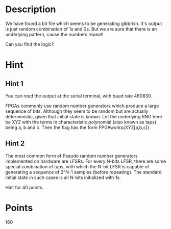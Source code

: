 # Description

We have found a bit file which seems to be generating gibbrish. It's output is just random combination of 1s and 0s. But we are sure that there is an underlying pattern, cause the numbers repeat!

Can you find the logic? 
# Hint

## Hint 1 
You can read the output at the serial terminal, with baud rate 460830. 

FPGAs commonly use random number generators which produce a large sequence of bits. Although they seem to be random but are actually deterministic, given that initial state is known. Let the underlying RNG here be XYZ with the terms in characteristic polynomial (also known as taps) being a, b and c. Then the flag has the form FPGAworks{XYZ[a,b,c]}.
## Hint 2

The most common form of Pseudo random number generators implemented on hardware are LFSRs. For every N-bits LFSR, there are some special combination of taps, with which the N-bit LFSR is capable of generating a sequence of 2^N-1 samples (before repeating). The standard initial state in such cases is all N-bits initialized with 1s.

Hint for 40 points.
# Points

160
